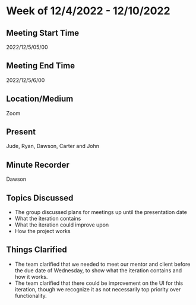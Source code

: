 # Week of 12/4/2022 - 12/10/2022

## Meeting Start Time
2022/12/5/05/00

## Meeting End Time
2022/12/5/6/00

## Location/Medium
Zoom

## Present
Jude, Ryan, Dawson, Carter and John

## Minute Recorder
Dawson

## Topics Discussed
- The group discussed plans for meetings up until the presentation date
- What the iteration contains
- What the iteration could improve upon
- How the project works

## Things Clarified
- The team clarified that we needed to meet our mentor and client before the due date of Wednesday, to show what the iteration contains and how it works.
- The team clarified that there could be improvement on the UI for this iteration, though we recognize it as not necessarily top priority over functionality.
